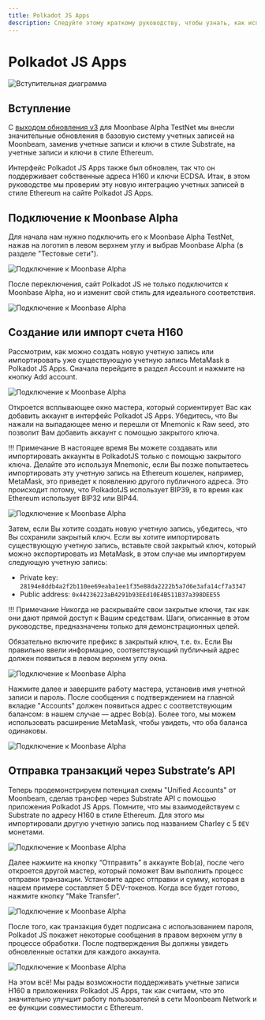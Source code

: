 ```yaml
---
title: Polkadot JS Apps
description: Следуйте этому краткому руководству, чтобы узнать, как использовать Ethereum-стандартные адреса H160 для Moonbeam с приложениями на основе Substrate, такими как Polkadot JS.
---
```

# Polkadot JS Apps

![Вступительная диаграмма](/images/polkadotjs/polkadotjs-banner.png)

## Вступление

С [выходом обновления v3](https://www.purestake.com/news/moonbeam-network-upgrades-account-structure-to-match-ethereum/) для Moonbase Alpha TestNet мы внесли значительные обновления в базовую систему учетных записей на Moonbeam, заменив учетные записи и ключи в стиле Substrate, на учетные записи и ключи в стиле Ethereum.

Интерфейс Polkadot JS Apps также был обновлен, так что он поддерживает собственные адреса H160 и ключи ECDSA. Итак, в этом руководстве мы проверим эту новую интеграцию учетных записей в стиле Ethereum на сайте Polkadot JS Apps.

## Подключение к Moonbase Alpha

Для начала нам нужно подключить его к Moonbase Alpha TestNet, нажав на логотип в левом верхнем углу и выбрав Moonbase Alpha (в разделе "Тестовые сети").

![Подключение к Moonbase Alpha](/images/polkadotjs/polkadotjs-app1.png)

После переключения, сайт Polkadot JS не только подключится к Moonbase Alpha, но и изменит свой стиль для идеального соответствия.

![Подключение к Moonbase Alpha](/images/polkadotjs/polkadotjs-app2.png)

## Создание или импорт счета H160

Рассмотрим, как можно создать новую учетную запись или импортировать уже существующую учетную запись MetaMask в Polkadot JS Apps. Сначала перейдите в раздел Account и нажмите на кнопку Add account.

![Подключение к Moonbase Alpha](/images/polkadotjs/polkadotjs-app3.png)

Откроется всплывающее окно мастера, который сориентирует Вас как добавить аккаунт в интерфейс Polkadot JS Apps. Убедитесь, что Вы нажали на выпадающее меню и перешли от Mnemonic к Raw seed, это позволит Вам добавить аккаунт с помощью закрытого ключа.

!!! Примечание
    В настоящее время Вы можете создавать или импортировать аккаунты в PolkadotJS только с помощью закрытого ключа. Делайте это используя Mnemonic, если Вы позже попытаетесь импортировать эту учетную запись на Ethereum кошелек, например, MetaMask, это приведет к появлению другого публичного адреса. Это происходит потому, что PolkadotJS использует BIP39, в то время как Ethereum использует BIP32 или BIP44.

![Подключение к Moonbase Alpha](/images/polkadotjs/polkadotjs-app4.png)

Затем, если Вы хотите создать новую учетную запись, убедитесь, что Вы сохранили закрытый ключ. Если вы хотите импортировать существующую учетную запись, вставьте свой закрытый ключ, который можно экспортировать из MetaMask, в этом случае мы импортируем следующую учетную запись:

- Private key: `28194e8ddb4a2f2b110ee69eaba1ee1f35e88da2222b5a7d6e3afa14cf7a3347`
- Public address: `0x44236223aB4291b93EEd10E4B511B37a398DEE55` 

!!! Примечание
    Никогда не раскрывайте свои закрытые ключи, так как они дают прямой доступ к Вашим средствам. Шаги, описанные в этом руководстве, предназначены только для демонстрационных целей.
    
Обязательно включите префикс в закрытый ключ, т.е. `0x`. Если Вы правильно ввели информацию, соответствующий публичный адрес должен появиться в левом верхнем углу окна.

![Подключение к Moonbase Alpha](/images/polkadotjs/polkadotjs-app5.png)

Нажмите далее и завершите работу мастера, установив имя учетной записи и пароль. После сообщения с подтверждением на главной вкладке "Accounts" должен появиться адрес с соответствующим балансом: в нашем случае — адрес Bob(a). Более того, мы можем использовать расширение MetaMask, чтобы увидеть, что оба баланса одинаковы.

![Подключение к Moonbase Alpha](/images/polkadotjs/polkadotjs-app6.png)

## Отправка транзакций через Substrate’s API

Теперь продемонстрируем потенциал схемы "Unified Accounts" от Moonbeam, сделав трансфер через Substrate API с помощью приложения Polkadot JS Apps. Помните, что мы взаимодействуем с Substrate по адресу H160 в стиле Ethereum. Для этого мы импортировали другую учетную запись под названием Charley с 5 `DEV` монетами.

![Подключение к Moonbase Alpha](/images/polkadotjs/polkadotjs-app7.png)

Далее нажмите на кнопку “Отправить” в аккаунте Bob(a), после чего откроется другой мастер, который поможет Вам выполнить процесс отправки транзакции. Установите адрес отправки и сумму, которая в нашем примере составляет 5 DEV-токенов. Когда все будет готово, нажмите кнопку "Make Transfer".

![Подключение к Moonbase Alpha](/images/polkadotjs/polkadotjs-app8.png)

После того, как транзакция будет подписана с использованием пароля, Polkadot JS покажет некоторые сообщения в правом верхнем углу в процессе обработки. После подтверждения Вы должны увидеть обновленные остатки для каждого аккаунта.

![Подключение к Moonbase Alpha](/images/polkadotjs/polkadotjs-app8.png)

На этом всё! Мы рады возможности поддерживать учетные записи H160 в приложениях Polkadot JS Apps, так как считаем, что это значительно улучшит работу пользователей в сети Moonbeam Network и ее функции совместимости с Ethereum.

